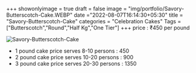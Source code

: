 +++
showonlyimage = true
draft = false
image = "img/portfolio/Savory-Butterscotch-Cake.WEBP"
date ="2022-08-07T16:14:30+05:30"
title = "Savory-Butterscotch-Cake"
categories = "Celebration Cakes"
Tags = ["Butterscotch","Round","Half Kg","One Tier"]
+++
price : ₹450 per pound
<!--more-->
![Savory-Butterscotch-Cake](/img/portfolio/Savory-Butterscotch-Cake.WEBP)
* 1 pound cake price serves 8-10 persons : 450
* 2 pound cake price serves 10-20 persons : 900
* 3 pound cake price serves 20-30 persons : 1350

